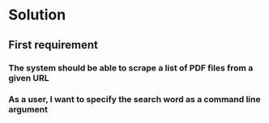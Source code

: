 # Solution

## First requirement

### The system should be able to scrape a list of PDF files from a given URL

### As a user, I want to specify the search word as a command line argument
